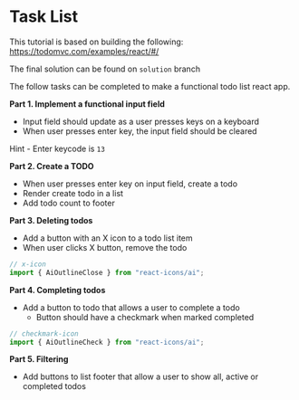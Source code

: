 # Task List

This tutorial is based on building the following: https://todomvc.com/examples/react/#/

The final solution can be found on `solution` branch

The follow tasks can be completed to make a functional todo list react app.

**Part 1. Implement a functional input field**

- Input field should update as a user presses keys on a keyboard
- When user presses enter key, the input field should be cleared

Hint - Enter keycode is `13`

**Part 2. Create a TODO**

- When user presses enter key on input field, create a todo
- Render create todo in a list
- Add todo count to footer

**Part 3. Deleting todos**

- Add a button with an X icon to a todo list item
- When user clicks X button, remove the todo

```javascript
// x-icon
import { AiOutlineClose } from "react-icons/ai";
```

**Part 4. Completing todos**

- Add a button to todo that allows a user to complete a todo
   - Button should have a checkmark when marked completed

```javascript
// checkmark-icon
import { AiOutlineCheck } from "react-icons/ai";
```

**Part 5. Filtering**

- Add buttons to list footer that allow a user to show all, active or completed todos
